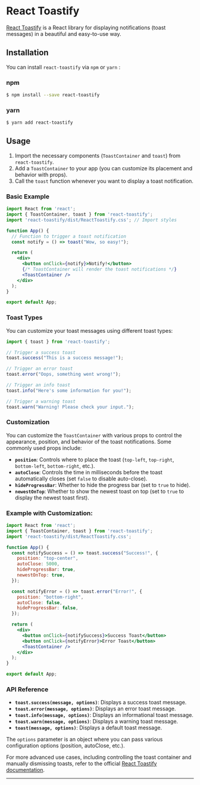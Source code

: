 # React Toastify

[React Toastify](https://github.com/fkhadra/react-toastify) is a React library for displaying notifications (toast messages) in a beautiful and easy-to-use way.

## Installation

You can install `react-toastify` via `npm` or `yarn` :

### npm

```bash
$ npm install --save react-toastify
```

### yarn

```bash
$ yarn add react-toastify
```

## Usage

1. Import the necessary components (`ToastContainer` and `toast`) from `react-toastify`.
2. Add a `ToastContainer` to your app (you can customize its placement and behavior with props).
3. Call the `toast` function whenever you want to display a toast notification.

### Basic Example

```jsx
import React from 'react';
import { ToastContainer, toast } from 'react-toastify';
import 'react-toastify/dist/ReactToastify.css'; // Import styles

function App() {
  // Function to trigger a toast notification
  const notify = () => toast("Wow, so easy!");

  return (
    <div>
      <button onClick={notify}>Notify!</button>
      {/* ToastContainer will render the toast notifications */}
      <ToastContainer />
    </div>
  );
}

export default App;
```

### Toast Types

You can customize your toast messages using different toast types:

```jsx
import { toast } from 'react-toastify';

// Trigger a success toast
toast.success("This is a success message!");

// Trigger an error toast
toast.error("Oops, something went wrong!");

// Trigger an info toast
toast.info("Here's some information for you!");

// Trigger a warning toast
toast.warn("Warning! Please check your input.");
```

### Customization

You can customize the `ToastContainer` with various props to control the appearance, position, and behavior of the toast notifications. Some commonly used props include:

- **`position`**: Controls where to place the toast (`top-left`, `top-right`, `bottom-left`, `bottom-right`, etc.).
- **`autoClose`**: Controls the time in milliseconds before the toast automatically closes (set `false` to disable auto-close).
- **`hideProgressBar`**: Whether to hide the progress bar (set to `true` to hide).
- **`newestOnTop`**: Whether to show the newest toast on top (set to `true` to display the newest toast first).

### Example with Customization:

```jsx
import React from 'react';
import { ToastContainer, toast } from 'react-toastify';
import 'react-toastify/dist/ReactToastify.css';

function App() {
  const notifySuccess = () => toast.success("Success!", {
    position: "top-center",
    autoClose: 5000,
    hideProgressBar: true,
    newestOnTop: true,
  });

  const notifyError = () => toast.error("Error!", {
    position: "bottom-right",
    autoClose: false,
    hideProgressBar: false,
  });

  return (
    <div>
      <button onClick={notifySuccess}>Success Toast</button>
      <button onClick={notifyError}>Error Toast</button>
      <ToastContainer />
    </div>
  );
}

export default App;
```

### API Reference

- **`toast.success(message, options)`**: Displays a success toast message.
- **`toast.error(message, options)`**: Displays an error toast message.
- **`toast.info(message, options)`**: Displays an informational toast message.
- **`toast.warn(message, options)`**: Displays a warning toast message.
- **`toast(message, options)`**: Displays a default toast message.

The `options` parameter is an object where you can pass various configuration options (position, autoClose, etc.).

For more advanced use cases, including controlling the toast container and manually dismissing toasts, refer to the official [React Toastify documentation](https://fkhadra.github.io/react-toastify/).

---
